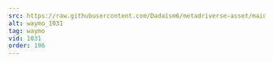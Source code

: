 ```yaml
---
src: https://raw.githubusercontent.com/Dadaism6/metadriverse-asset/main/script-waymo-output-newcompressed/waymo_1031.mp4
alt: waymo_1031
tag: waymo
vid: 1031
order: 196
---
```

